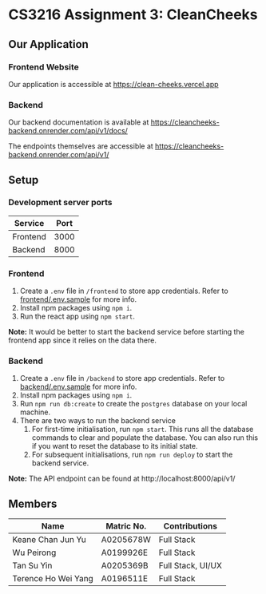 # CS3216 Assignment 3: CleanCheeks

## Our Application

### Frontend Website

Our application is accessible at https://clean-cheeks.vercel.app

### Backend

Our backend documentation is available at https://cleancheeks-backend.onrender.com/api/v1/docs/

The endpoints themselves are accessible at https://cleancheeks-backend.onrender.com/api/v1/

## Setup

### Development server ports

| Service  | Port |
| -------- | ---- |
| Frontend | 3000 |
| Backend  | 8000 |

### Frontend

1.  Create a `.env` file in `/frontend` to store app credentials. Refer to [frontend/.env.sample](frontend/.env.sample) for more info.
2.  Install npm packages using `npm i`.
3.  Run the react app using `npm start`.

**Note:**
It would be better to start the backend service before starting the frontend app since it relies on the data there.

### Backend

1. Create a `.env` file in `/backend` to store app credentials. Refer to [backend/.env.sample](backend/.env.sample) for more info.
2. Install npm packages using `npm i`.
3. Run `npm run db:create` to create the `postgres` database on your local machine.
4. There are two ways to run the backend service
    1. For first-time initialisation, run `npm start`. This runs all the database commands to clear and populate the database. You can also run this if you want to reset the database to its initial state.
    2. For subsequent initialisations, run `npm run deploy` to start the backend service.

**Note:**
The API endpoint can be found at http://localhost:8000/api/v1/

## Members

| Name                | Matric No. | Contributions     |
| ------------------- | ---------- | ----------------- |
| Keane Chan Jun Yu   | A0205678W  | Full Stack        |
| Wu Peirong          | A0199926E  | Full Stack        |
| Tan Su Yin          | A0205369B  | Full Stack, UI/UX |
| Terence Ho Wei Yang | A0196511E  | Full Stack        |
